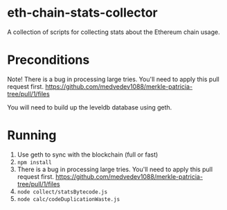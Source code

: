 # eth-chain-stats-collector
A collection of scripts for collecting stats about the Ethereum chain usage.

# Preconditions
Note! There is a bug in processing large tries. You'll need to apply this pull request first.
https://github.com/medvedev1088/merkle-patricia-tree/pull/1/files

You will need to build up the leveldb database using geth.

# Running

1. Use geth to sync with the blockchain (full or fast)
1. ``npm install``
1. There is a bug in processing large tries. You'll need to apply this pull request first. https://github.com/medvedev1088/merkle-patricia-tree/pull/1/files
1. ``node collect/statsBytecode.js``
1. ``node calc/codeDuplicationWaste.js``
